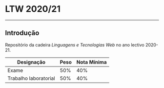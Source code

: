 # LTW 2020/21

---

## Introdução

Repositório da cadeira *Linguagens e Tecnologias Web* no ano lectivo 2020-21.


|Designação|Peso|Nota Mínima|
|-|-|-|
|Exame|50%|40%|
|Trabalho laboratorial|50%|40%|
